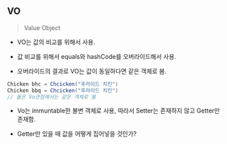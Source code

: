 




## VO

> Value Object

* VO는 값의 비교를 위해서 사용.

* 값 비교를 위해서 equals와 hashCode를 오버라이드해서 사용.

* 오버라이드의 결과로 VO는 값이 동일하다면 같은 객체로 봄.

```java
Chicken bhc = Chcicken("후라이드 치킨")
Chicken bbq = Chcicken("후라이드 치킨")
// 둘은 Vo관점에서는 같은 객체로 봄
```

* Vo는 immuntable한 불변 객체로 사용, 따라서 Setter는 존재하지 않고 Getter만 존재함.

* Getter만 있을 때 값을 어떻게 집어넣을 것인가?








